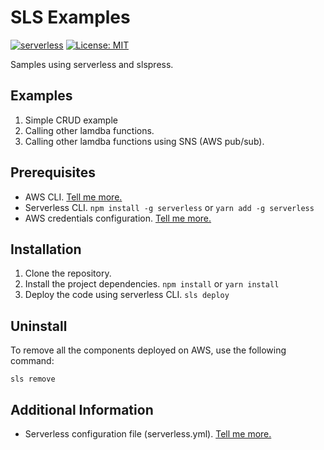 # SLS Examples

[![serverless](http://public.serverless.com/badges/v3.svg)](http://www.serverless.com)
[![License: MIT](https://img.shields.io/badge/License-MIT-yellow.svg)](https://github.com/withreason/slspress-examples/blob/master/LICENSE)

Samples using serverless and slspress.

## Examples

1. Simple CRUD example
2. Calling other lamdba functions.
3. Calling other lamdba functions using SNS (AWS pub/sub).

## Prerequisites

- AWS CLI. [Tell me more.](https://docs.aws.amazon.com/cli/latest/userguide/installing.html)
- Serverless CLI. `npm install -g serverless` or `yarn add -g serverless`
- AWS credentials configuration. [Tell me more.](https://serverless.com/framework/docs/providers/aws/guide/installation#using-aws-profiles)

## Installation

1. Clone the repository.
2. Install the project dependencies. `npm install` or `yarn install`
3. Deploy the code using serverless CLI. `sls deploy`

## Uninstall

To remove all the components deployed on AWS, use the following command:

`sls remove`

## Additional Information

- Serverless configuration file (serverless.yml). [Tell me more.](https://serverless.com/framework/docs/providers/aws/guide/serverless.yml)
